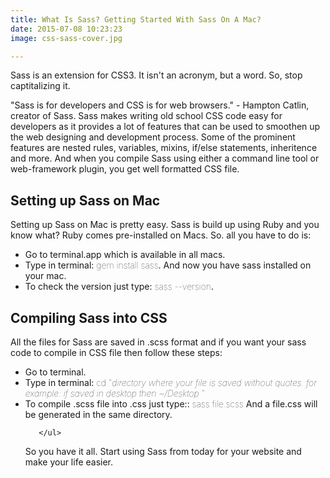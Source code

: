 ```yaml
---
title: What Is Sass? Getting Started With Sass On A Mac?
date: 2015-07-08 10:23:23
image: css-sass-cover.jpg

---
```


<p class="intro"><span class="dropcap">S</span>ass is an extension for CSS3. It isn't an acronym, but a word. So, stop captitalizing it.</p>
<p>"Sass is for developers and CSS is for web browsers." - Hampton Catlin, creator of Sass. Sass makes writing old school CSS code easy for developers as it provides a lot of features that can be used to smoothen up the web designing and development process.  Some of the prominent features are nested rules, variables, mixins, if/else statements, inheritence and more. And when you compile Sass using either a command line tool or web-framework plugin, you get well formatted CSS file. </p>

<h2>Setting up Sass on Mac</h2>
<p>Setting up Sass on Mac is pretty easy. Sass is build up using Ruby and you know what? Ruby comes pre-installed on Macs. So. all you have to do is: <ul>
	      <li>Go to terminal.app which is available in all macs.</li>
	      <li>Type in terminal: <span style="font-weight: lighter"> gem install sass</span>. And now you have sass installed on your mac.</li>
	      <li>To check the version just type:<span style="font-weight: lighter">  sass --version</span>.</li>
	   </ul>


<h2>Compiling Sass into CSS</h2>
<p>All the files for Sass are saved in .scss format and if you want your sass code to compile in CSS file then follow these steps:</p>	   <ul>
	      <li>Go to terminal.</li>
	      <li>Type in terminal:<span style="font-weight: lighter"> cd "<span style="font-style: italic">directory where your file is saved without quotes. for example: if saved in desktop then ~/Desktop </span>"</span></li>
	      <li>To compile .scss file into .css just type::<span style="font-weight: lighter"> sass file.scss</span> And a file.css will be generated in the same directory.</li>

	   </ul>
</p>

<p>So you have it all. Start using Sass from today for your website and make your life easier.</p>